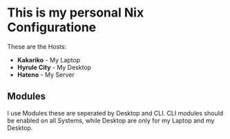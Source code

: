 # This is my personal Nix Configuratione
These are the Hosts:

- __Kakariko__ - My Laptop
- __Hyrule City__ - My Desktop
- __Hateno__ - My Server

## Modules
I use Modules these are seperated by Desktop and CLI. CLI modules should be enabled on all Systems, while Desktop are only for my Laptop and my Desktop.

